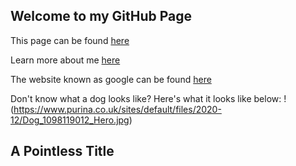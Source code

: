 ## Welcome to my GitHub Page

This page can be found [here](aarongoinboise.github.io)

Learn more about me [here](https://github.com/aarongoinboise/hello-world)

The website known as google can be found [here](https://www.google.com/)

Don't know what a dog looks like? Here's what it looks like below: !(https://www.purina.co.uk/sites/default/files/2020-12/Dog_1098119012_Hero.jpg)

## A Pointless Title
